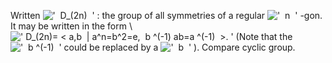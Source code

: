 Written !['  D\_(2n)  '](../dictionary/equation_images/20089.2..png) :
the group of all symmetries of a regular
!['  n  '](../dictionary/equation_images/20089.3..png) -gon. It may be
written in the form \\
![' D\_(2n)= \< a,b  | a\^n=b\^2=e,  b \^(-1) ab=a \^(-1)  \>. '](../dictionary/equation_images/20089.1..png)
(Note that the
!['  b \^(-1)  '](../dictionary/equation_images/20089.4..png) could be
replaced by a !['  b  '](../dictionary/equation_images/20089.5..png) ).
Compare cyclic group.
